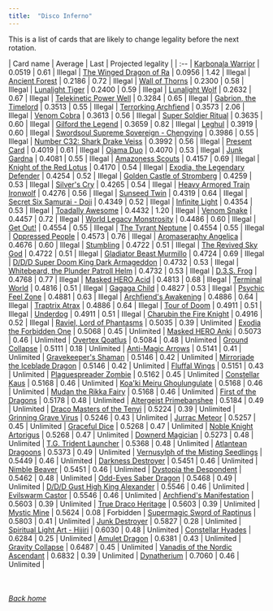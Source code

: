 ```yaml
---
title:  "Disco Inferno"
---
```


This is a list of cards that are likely to change legality before the next rotation.

| Card name | Average | Last | Projected legality |
| :-- |
[Karbonala Warrior](https://db.ygoprodeck.com/card/?search=Karbonala%20Warrior) | 0.0519 | 0.61 | Illegal |
[The Winged Dragon of Ra](https://db.ygoprodeck.com/card/?search=The%20Winged%20Dragon%20of%20Ra) | 0.0956 | 1.42 | Illegal |
[Ancient Forest](https://db.ygoprodeck.com/card/?search=Ancient%20Forest) | 0.2186 | 0.72 | Illegal |
[Wall of Thorns](https://db.ygoprodeck.com/card/?search=Wall%20of%20Thorns) | 0.2300 | 0.58 | Illegal |
[Lunalight Tiger](https://db.ygoprodeck.com/card/?search=Lunalight%20Tiger) | 0.2400 | 0.59 | Illegal |
[Lunalight Wolf](https://db.ygoprodeck.com/card/?search=Lunalight%20Wolf) | 0.2632 | 0.67 | Illegal |
[Telekinetic Power Well](https://db.ygoprodeck.com/card/?search=Telekinetic%20Power%20Well) | 0.3284 | 0.65 | Illegal |
[Gabrion, the Timelord](https://db.ygoprodeck.com/card/?search=Gabrion,%20the%20Timelord) | 0.3513 | 0.55 | Illegal |
[Terrorking Archfiend](https://db.ygoprodeck.com/card/?search=Terrorking%20Archfiend) | 0.3573 | 2.06 | Illegal |
[Venom Cobra](https://db.ygoprodeck.com/card/?search=Venom%20Cobra) | 0.3613 | 0.56 | Illegal |
[Super Soldier Ritual](https://db.ygoprodeck.com/card/?search=Super%20Soldier%20Ritual) | 0.3635 | 0.60 | Illegal |
[Gilford the Legend](https://db.ygoprodeck.com/card/?search=Gilford%20the%20Legend) | 0.3659 | 0.82 | Illegal |
[Leghul](https://db.ygoprodeck.com/card/?search=Leghul) | 0.3919 | 0.60 | Illegal |
[Swordsoul Supreme Sovereign - Chengying](https://db.ygoprodeck.com/card/?search=Swordsoul%20Supreme%20Sovereign%20-%20Chengying) | 0.3986 | 0.55 | Illegal |
[Number C32: Shark Drake Veiss](https://db.ygoprodeck.com/card/?search=Number%20C32:%20Shark%20Drake%20Veiss) | 0.3992 | 0.56 | Illegal |
[Present Card](https://db.ygoprodeck.com/card/?search=Present%20Card) | 0.4019 | 0.61 | Illegal |
[Ojama Duo](https://db.ygoprodeck.com/card/?search=Ojama%20Duo) | 0.4070 | 0.53 | Illegal |
[Junk Gardna](https://db.ygoprodeck.com/card/?search=Junk%20Gardna) | 0.4081 | 0.55 | Illegal |
[Amazoness Scouts](https://db.ygoprodeck.com/card/?search=Amazoness%20Scouts) | 0.4157 | 0.69 | Illegal |
[Knight of the Red Lotus](https://db.ygoprodeck.com/card/?search=Knight%20of%20the%20Red%20Lotus) | 0.4170 | 0.54 | Illegal |
[Exodia, the Legendary Defender](https://db.ygoprodeck.com/card/?search=Exodia,%20the%20Legendary%20Defender) | 0.4254 | 0.52 | Illegal |
[Golden Castle of Stromberg](https://db.ygoprodeck.com/card/?search=Golden%20Castle%20of%20Stromberg) | 0.4259 | 0.53 | Illegal |
[Silver's Cry](https://db.ygoprodeck.com/card/?search=Silver's%20Cry) | 0.4265 | 0.54 | Illegal |
[Heavy Armored Train Ironwolf](https://db.ygoprodeck.com/card/?search=Heavy%20Armored%20Train%20Ironwolf) | 0.4276 | 0.56 | Illegal |
[Sunseed Twin](https://db.ygoprodeck.com/card/?search=Sunseed%20Twin) | 0.4319 | 0.64 | Illegal |
[Secret Six Samurai - Doji](https://db.ygoprodeck.com/card/?search=Secret%20Six%20Samurai%20-%20Doji) | 0.4349 | 0.52 | Illegal |
[Infinite Light](https://db.ygoprodeck.com/card/?search=Infinite%20Light) | 0.4354 | 0.53 | Illegal |
[Toadally Awesome](https://db.ygoprodeck.com/card/?search=Toadally%20Awesome) | 0.4432 | 1.20 | Illegal |
[Venom Snake](https://db.ygoprodeck.com/card/?search=Venom%20Snake) | 0.4457 | 0.72 | Illegal |
[World Legacy Monstrosity](https://db.ygoprodeck.com/card/?search=World%20Legacy%20Monstrosity) | 0.4486 | 0.60 | Illegal |
[Get Out!](https://db.ygoprodeck.com/card/?search=Get%20Out!) | 0.4554 | 0.55 | Illegal |
[The Tyrant Neptune](https://db.ygoprodeck.com/card/?search=The%20Tyrant%20Neptune) | 0.4554 | 0.55 | Illegal |
[Oppressed People](https://db.ygoprodeck.com/card/?search=Oppressed%20People) | 0.4573 | 0.76 | Illegal |
[Aromaseraphy Angelica](https://db.ygoprodeck.com/card/?search=Aromaseraphy%20Angelica) | 0.4676 | 0.60 | Illegal |
[Stumbling](https://db.ygoprodeck.com/card/?search=Stumbling) | 0.4722 | 0.51 | Illegal |
[The Revived Sky God](https://db.ygoprodeck.com/card/?search=The%20Revived%20Sky%20God) | 0.4722 | 0.51 | Illegal |
[Gladiator Beast Murmillo](https://db.ygoprodeck.com/card/?search=Gladiator%20Beast%20Murmillo) | 0.4724 | 0.69 | Illegal |
[D/D/D Super Doom King Dark Armageddon](https://db.ygoprodeck.com/card/?search=D/D/D%20Super%20Doom%20King%20Dark%20Armageddon) | 0.4732 | 0.53 | Illegal |
[Whitebeard, the Plunder Patroll Helm](https://db.ygoprodeck.com/card/?search=Whitebeard,%20the%20Plunder%20Patroll%20Helm) | 0.4732 | 0.53 | Illegal |
[D.3.S. Frog](https://db.ygoprodeck.com/card/?search=D.3.S.%20Frog) | 0.4768 | 0.77 | Illegal |
[Masked HERO Acid](https://db.ygoprodeck.com/card/?search=Masked%20HERO%20Acid) | 0.4813 | 0.68 | Illegal |
[Terminal World](https://db.ygoprodeck.com/card/?search=Terminal%20World) | 0.4816 | 0.51 | Illegal |
[Gagaga Child](https://db.ygoprodeck.com/card/?search=Gagaga%20Child) | 0.4827 | 0.53 | Illegal |
[Psychic Feel Zone](https://db.ygoprodeck.com/card/?search=Psychic%20Feel%20Zone) | 0.4881 | 0.63 | Illegal |
[Archfiend's Awakening](https://db.ygoprodeck.com/card/?search=Archfiend's%20Awakening) | 0.4886 | 0.64 | Illegal |
[Traptrix Atrax](https://db.ygoprodeck.com/card/?search=Traptrix%20Atrax) | 0.4886 | 0.64 | Illegal |
[Tour of Doom](https://db.ygoprodeck.com/card/?search=Tour%20of%20Doom) | 0.4911 | 0.51 | Illegal |
[Underdog](https://db.ygoprodeck.com/card/?search=Underdog) | 0.4911 | 0.51 | Illegal |
[Charubin the Fire Knight](https://db.ygoprodeck.com/card/?search=Charubin%20the%20Fire%20Knight) | 0.4916 | 0.52 | Illegal |
[Raviel, Lord of Phantasms](https://db.ygoprodeck.com/card/?search=Raviel,%20Lord%20of%20Phantasms) | 0.5035 | 0.39 | Unlimited |
[Exodia the Forbidden One](https://db.ygoprodeck.com/card/?search=Exodia%20the%20Forbidden%20One) | 0.5068 | 0.45 | Unlimited |
[Masked HERO Anki](https://db.ygoprodeck.com/card/?search=Masked%20HERO%20Anki) | 0.5073 | 0.46 | Unlimited |
[Overtex Qoatlus](https://db.ygoprodeck.com/card/?search=Overtex%20Qoatlus) | 0.5084 | 0.48 | Unlimited |
[Ground Collapse](https://db.ygoprodeck.com/card/?search=Ground%20Collapse) | 0.5111 | 0.18 | Unlimited |
[Anti-Magic Arrows](https://db.ygoprodeck.com/card/?search=Anti-Magic%20Arrows) | 0.5141 | 0.41 | Unlimited |
[Gravekeeper's Shaman](https://db.ygoprodeck.com/card/?search=Gravekeeper's%20Shaman) | 0.5146 | 0.42 | Unlimited |
[Mirrorjade the Iceblade Dragon](https://db.ygoprodeck.com/card/?search=Mirrorjade%20the%20Iceblade%20Dragon) | 0.5146 | 0.42 | Unlimited |
[Fluffal Wings](https://db.ygoprodeck.com/card/?search=Fluffal%20Wings) | 0.5151 | 0.43 | Unlimited |
[Plaguespreader Zombie](https://db.ygoprodeck.com/card/?search=Plaguespreader%20Zombie) | 0.5162 | 0.45 | Unlimited |
[Constellar Kaus](https://db.ygoprodeck.com/card/?search=Constellar%20Kaus) | 0.5168 | 0.46 | Unlimited |
[Koa'ki Meiru Ghoulungulate](https://db.ygoprodeck.com/card/?search=Koa'ki%20Meiru%20Ghoulungulate) | 0.5168 | 0.46 | Unlimited |
[Mudan the Rikka Fairy](https://db.ygoprodeck.com/card/?search=Mudan%20the%20Rikka%20Fairy) | 0.5168 | 0.46 | Unlimited |
[First of the Dragons](https://db.ygoprodeck.com/card/?search=First%20of%20the%20Dragons) | 0.5178 | 0.48 | Unlimited |
[Altergeist Primebanshee](https://db.ygoprodeck.com/card/?search=Altergeist%20Primebanshee) | 0.5184 | 0.49 | Unlimited |
[Draco Masters of the Tenyi](https://db.ygoprodeck.com/card/?search=Draco%20Masters%20of%20the%20Tenyi) | 0.5224 | 0.39 | Unlimited |
[Grinning Grave Virus](https://db.ygoprodeck.com/card/?search=Grinning%20Grave%20Virus) | 0.5246 | 0.43 | Unlimited |
[Jurrac Meteor](https://db.ygoprodeck.com/card/?search=Jurrac%20Meteor) | 0.5257 | 0.45 | Unlimited |
[Graceful Dice](https://db.ygoprodeck.com/card/?search=Graceful%20Dice) | 0.5268 | 0.47 | Unlimited |
[Noble Knight Artorigus](https://db.ygoprodeck.com/card/?search=Noble%20Knight%20Artorigus) | 0.5268 | 0.47 | Unlimited |
[Downerd Magician](https://db.ygoprodeck.com/card/?search=Downerd%20Magician) | 0.5273 | 0.48 | Unlimited |
[T.G. Trident Launcher](https://db.ygoprodeck.com/card/?search=T.G.%20Trident%20Launcher) | 0.5368 | 0.48 | Unlimited |
[Atlantean Dragoons](https://db.ygoprodeck.com/card/?search=Atlantean%20Dragoons) | 0.5373 | 0.49 | Unlimited |
[Vernusylph of the Misting Seedlings](https://db.ygoprodeck.com/card/?search=Vernusylph%20of%20the%20Misting%20Seedlings) | 0.5449 | 0.46 | Unlimited |
[Darkness Destroyer](https://db.ygoprodeck.com/card/?search=Darkness%20Destroyer) | 0.5451 | 0.46 | Unlimited |
[Nimble Beaver](https://db.ygoprodeck.com/card/?search=Nimble%20Beaver) | 0.5451 | 0.46 | Unlimited |
[Dystopia the Despondent](https://db.ygoprodeck.com/card/?search=Dystopia%20the%20Despondent) | 0.5462 | 0.48 | Unlimited |
[Odd-Eyes Saber Dragon](https://db.ygoprodeck.com/card/?search=Odd-Eyes%20Saber%20Dragon) | 0.5468 | 0.49 | Unlimited |
[D/D/D Gust High King Alexander](https://db.ygoprodeck.com/card/?search=D/D/D%20Gust%20High%20King%20Alexander) | 0.5546 | 0.46 | Unlimited |
[Evilswarm Castor](https://db.ygoprodeck.com/card/?search=Evilswarm%20Castor) | 0.5546 | 0.46 | Unlimited |
[Archfiend's Manifestation](https://db.ygoprodeck.com/card/?search=Archfiend's%20Manifestation) | 0.5603 | 0.39 | Unlimited |
[True Draco Heritage](https://db.ygoprodeck.com/card/?search=True%20Draco%20Heritage) | 0.5603 | 0.39 | Unlimited |
[Mystic Mine](https://db.ygoprodeck.com/card/?search=Mystic%20Mine) | 0.5624 | 0.08 | Forbidden |
[Supermagic Sword of Raptinus](https://db.ygoprodeck.com/card/?search=Supermagic%20Sword%20of%20Raptinus) | 0.5803 | 0.41 | Unlimited |
[Junk Destroyer](https://db.ygoprodeck.com/card/?search=Junk%20Destroyer) | 0.5827 | 0.28 | Unlimited |
[Spiritual Light Art - Hijiri](https://db.ygoprodeck.com/card/?search=Spiritual%20Light%20Art%20-%20Hijiri) | 0.6030 | 0.48 | Unlimited |
[Constellar Hyades](https://db.ygoprodeck.com/card/?search=Constellar%20Hyades) | 0.6284 | 0.25 | Unlimited |
[Amulet Dragon](https://db.ygoprodeck.com/card/?search=Amulet%20Dragon) | 0.6381 | 0.43 | Unlimited |
[Gravity Collapse](https://db.ygoprodeck.com/card/?search=Gravity%20Collapse) | 0.6487 | 0.45 | Unlimited |
[Vanadis of the Nordic Ascendant](https://db.ygoprodeck.com/card/?search=Vanadis%20of%20the%20Nordic%20Ascendant) | 0.6832 | 0.39 | Unlimited |
[Dynatherium](https://db.ygoprodeck.com/card/?search=Dynatherium) | 0.7060 | 0.46 | Unlimited |

<br>

###### [Back home](index)